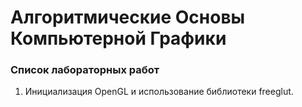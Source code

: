 # Алгоритмические Основы Компьютерной Графики
### Список лабораторных работ
1. Инициализация OpenGL и использование библиотеки freeglut.
